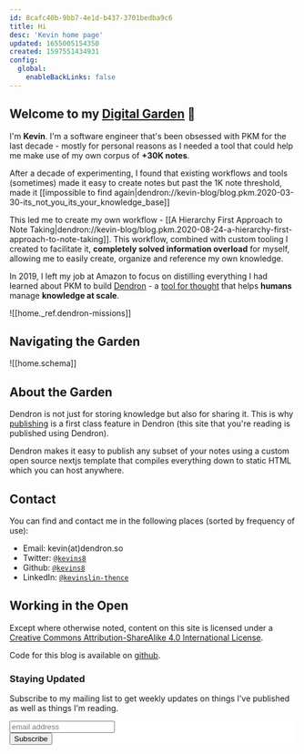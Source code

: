```yaml
---
id: 8cafc40b-9bb7-4e1d-b437-3701bedba9c6
title: Hi 
desc: 'Kevin home page'
updated: 1655005154350
created: 1597551434931
config:
  global:
    enableBackLinks: false
---
```


## Welcome to my [Digital Garden](https://joelhooks.com/digital-garden) 🌱

I'm **Kevin**. I'm a software engineer that's been obsessed with PKM for the last decade - mostly for personal reasons as I needed a tool that could help me make use of my own corpus of **+30K notes**. 

After a decade of experimenting, I found that existing workflows and tools  (sometimes) made it easy to create notes but past the 1K note threshold, made it [[impossible to find again|dendron://kevin-blog/blog.pkm.2020-03-30-its_not_you_its_your_knowledge_base]]

This led me to create my own workflow - [[A Hierarchy First Approach to Note Taking|dendron://kevin-blog/blog.pkm.2020-08-24-a-hierarchy-first-approach-to-note-taking]]. This workflow, combined with custom tooling I created to facilitate it, **completely solved information overload** for myself, allowing me to easily create, organize and reference my own knowledge.

In 2019, I left my job at Amazon to focus on distilling everything I had learned about PKM to build [Dendron](https://dendron.so/) - a [tool for thought](https://numinous.productions/ttft/) that helps **humans** manage **knowledge at scale**.

![[home._ref.dendron-missions]]

## Navigating the Garden

![[home.schema]]

## About the Garden

Dendron is not just for storing knowledge but also for sharing it. This is why [publishing](https://wiki.dendron.so/notes/4ushYTDoX0TYQ1FDtGQSg.html) is a first class feature in Dendron (this site that you're reading is published using Dendron). 

Dendron makes it easy to publish any subset of your notes using a custom open source nextjs template that compiles everything down to static HTML which you can host anywhere. 

## Contact

You can find and contact me in the following places (sorted by frequency of use):

- Email: kevin(at)dendron.so
- Twitter: [`@kevins8`](https://twitter.com/kevins8)
- Github: [`@kevins8`](https://github.com/kevinslin)
- LinkedIn: [`@kevinslin-thence`](https://www.linkedin.com/in/kevinslin-thence)

## Working in the Open

Except where otherwise noted, content on this site is licensed under a [Creative Commons Attribution-ShareAlike 4.0 International License](https://creativecommons.org/licenses/by-sa/4.0/).

Code for this blog is available on [github](https://github.com/kevinslin/kevin-garden).

### Staying Updated

Subscribe to my mailing list to get weekly updates on things I've published as well as things I'm reading. 

<!-- Begin Mailchimp Signup Form -->
<link href="//cdn-images.mailchimp.com/embedcode/horizontal-slim-10_7.css" rel="stylesheet" type="text/css">
<style type="text/css">
#mc_embed_signup{background:#fff; clear:left; font:14px Helvetica,Arial,sans-serif; width:100%;}
/* Add your own Mailchimp form style overrides in your site stylesheet or in this style block.
We recommend moving this block and the preceding CSS link to the HEAD of your HTML file. */
</style>
<div id="mc_embed_signup">
<form action="https://kevinslin.us17.list-manage.com/subscribe/post?u=f67ef4c2df3acd207460ebc20&amp;id=ebffcd90c3" method="post" id="mc-embedded-subscribe-form" name="mc-embedded-subscribe-form" class="validate" target="_blank" novalidate>
<div id="mc_embed_signup_scroll">

<input type="email" value="" name="EMAIL" class="email" id="mce-EMAIL" placeholder="email address" required>
<!-- real people should not fill this in and expect good things - do not remove this or risk form bot signups-->
<div style="position: absolute; left: -5000px;" aria-hidden="true"><input type="text" name="b_f67ef4c2df3acd207460ebc20_ebffcd90c3" tabindex="-1" value=""></div>
<div class="clear"><input type="submit" value="Subscribe" name="subscribe" id="mc-embedded-subscribe" class="button"></div>
</div>
</form>
</div>
